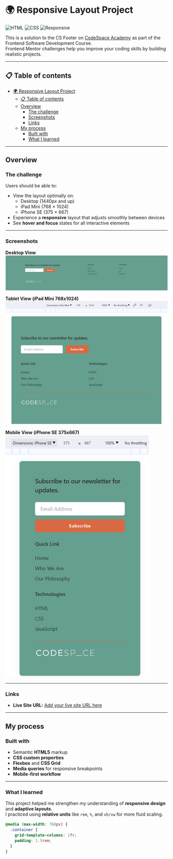 # 🌍 Responsive Layout Project

![HTML](https://img.shields.io/badge/HTML5-orange?logo=html5&logoColor=white)
![CSS](https://img.shields.io/badge/CSS3-blue?logo=css3&logoColor=white)
![Responsive](https://img.shields.io/badge/Responsive-Design-success?logo=responsive&logoColor=white)

This is a solution to the CS Footer on [CodeSpace Academy](https://www.codespace.co.za/) as part of the Frontend Software Development Course.  
Frontend Mentor challenges help you improve your coding skills by building realistic projects.

---

## 📋 Table of contents

- [🌍 Responsive Layout Project](#-responsive-layout-project)
  - [📋 Table of contents](#-table-of-contents)
  - [Overview](#overview)
    - [The challenge](#the-challenge)
    - [Screenshots](#screenshots)
    - [Links](#links)
  - [My process](#my-process)
    - [Built with](#built-with)
    - [What I learned](#what-i-learned)

---

## Overview

### The challenge

Users should be able to:

- View the layout optimally on:
  - Desktop (1440px and up)
  - iPad Mini (768 × 1024)
  - iPhone SE (375 × 667)
- Experience a **responsive** layout that adjusts smoothly between devices
- See **hover and focus** states for all interactive elements

---

### Screenshots

**Desktop View**  
![](responsive-desktop.png)

**Tablet View (iPad Mini 768x1024)**  
![](responsive-ipad.png)

**Mobile View (iPhone SE 375x667)**  
![](responsive-iphone.png)

---

### Links

- **Live Site URL:** [Add your live site URL here](https://your-live-site-url.com)

---

## My process

### Built with

- Semantic **HTML5** markup
- **CSS custom properties**
- **Flexbox** and **CSS Grid**
- **Media queries** for responsive breakpoints
- **Mobile-first workflow**

---

### What I learned

This project helped me strengthen my understanding of **responsive design** and **adaptive layouts**.  
I practiced using **relative units** like `rem`, `%`, and `vh/vw` for more fluid scaling.

```css
@media (max-width: 768px) {
  .container {
    grid-template-columns: 1fr;
    padding: 1.5rem;
  }
}
```
